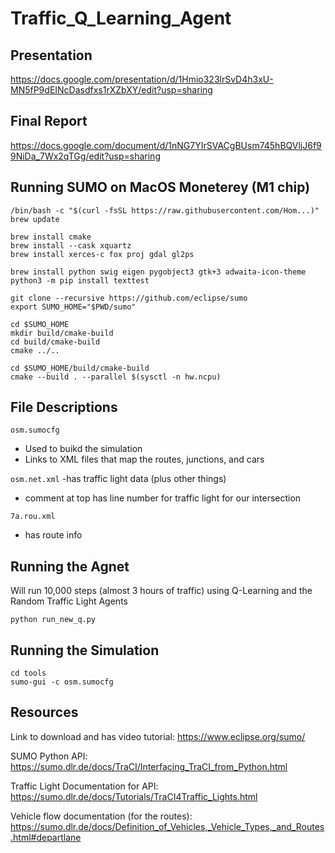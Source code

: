 # Traffic_Q_Learning_Agent

## Presentation
https://docs.google.com/presentation/d/1Hmio323lrSvD4h3xU-MN5fP9dEINcDasdfxs1rXZbXY/edit?usp=sharing 

## Final Report
https://docs.google.com/document/d/1nNG7YIrSVACgBUsm745hBQVljJ6f99NiDa_7Wx2qTGg/edit?usp=sharing


## Running SUMO on MacOS Moneterey (M1 chip)

```
/bin/bash -c "$(curl -fsSL https://raw.githubusercontent.com/Hom...)"
brew update

brew install cmake
brew install --cask xquartz
brew install xerces-c fox proj gdal gl2ps

brew install python swig eigen pygobject3 gtk+3 adwaita-icon-theme
python3 -m pip install texttest

git clone --recursive https://github.com/eclipse/sumo
export SUMO_HOME="$PWD/sumo"

cd $SUMO_HOME
mkdir build/cmake-build
cd build/cmake-build
cmake ../..

cd $SUMO_HOME/build/cmake-build
cmake --build . --parallel $(sysctl -n hw.ncpu)
```


## File Descriptions

`osm.sumocfg`
  - Used to buikd the simulation
  - Links to XML files that map the routes, junctions, and cars

`osm.net.xml`
  -has traffic light data (plus other things) 
  - comment at top has line number for traffic light for our intersection

`7a.rou.xml` 
  - has route info 


## Running the Agnet
 
Will run 10,000 steps (almost 3 hours of traffic) using Q-Learning and the Random Traffic Light Agents
```
python run_new_q.py
```

## Running the Simulation

```
cd tools
sumo-gui -c osm.sumocfg 
```

 
## Resources

Link to download and has video tutorial: https://www.eclipse.org/sumo/

SUMO Python API: https://sumo.dlr.de/docs/TraCI/Interfacing_TraCI_from_Python.html

Traffic Light Documentation for API: https://sumo.dlr.de/docs/Tutorials/TraCI4Traffic_Lights.html

Vehicle flow documentation (for the routes): https://sumo.dlr.de/docs/Definition_of_Vehicles,_Vehicle_Types,_and_Routes.html#departlane
